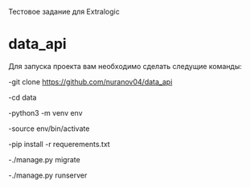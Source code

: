 Тестовое задание для Extralogic

# data_api
Для запуска проекта вам необходимо сделать следущие команды:


-git clone https://github.com/nuranov04/data_api


-cd data


-python3 -m venv env


-source env/bin/activate


-pip install -r requerements.txt


-./manage.py migrate


-./manage.py runserver

